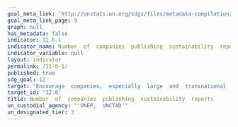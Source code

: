 ```yaml
---
goal_meta_link: 'http://unstats.un.org/sdgs/files/metadata-compilation/Metadata-Goal-12.pdf'
goal_meta_link_page: 9
graph: null
has_metadata: false
indicator: 12.6.1
indicator_name: Number  of  companies  publishing  sustainability  reports
indicator_variable: null
layout: indicator
permalink: /12-6-1/
published: true  
sdg_goal: 12
target: "Encourage  companies,  especially  large  and  transnational  companies,  to  adopt  sustainable  practices  and  to  integrate  sustainability  information  into  their  reporting  cycle."
target_id: '12.6'
title: Number  of  companies  publishing  sustainability  reports
un_custodial_agency: "'UNEP,  UNCTAD'"
un_designated_tier: 3
---
```

